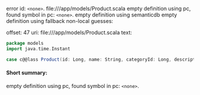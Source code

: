 error id: `<none>`.
file://<WORKSPACE>/app/models/Product.scala
empty definition using pc, found symbol in pc: `<none>`.
empty definition using semanticdb
empty definition using fallback
non-local guesses:

offset: 47
uri: file://<WORKSPACE>/app/models/Product.scala
text:
```scala
package models
import java.time.Instant

case c@@lass Product(id: Long, name: String, categoryId: Long, description: String, stock: Int, price: BigDecimal, currency: String, discount: Option[BigDecimal] = None, isActive: Boolean = true, createdAt: Instant = Instant.now(), updatedAt: Instant = Instant.now())

```


#### Short summary: 

empty definition using pc, found symbol in pc: `<none>`.